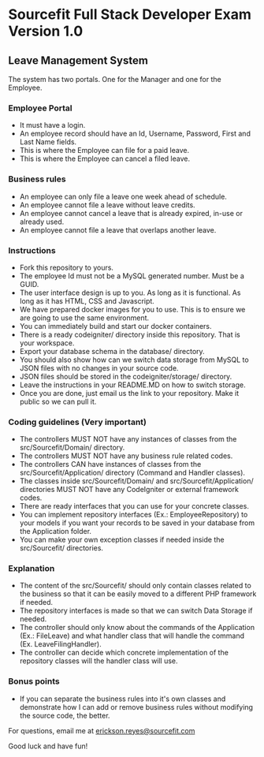 # Sourcefit Full Stack Developer Exam Version 1.0

## Leave Management System
The system has two portals. One for the Manager and one for the Employee.

### Employee Portal
* It must have a login.
* An employee record should have an Id, Username, Password, First and Last Name fields.
* This is where the Employee can file for a paid leave.
* This is where the Employee can cancel a filed leave.

### Business rules 
* An employee can only file a leave one week ahead of schedule.
* An employee cannot file a leave without leave credits.
* An employee cannot cancel a leave that is already expired, in-use or already used.
* An employee cannot file a leave that overlaps another leave.

### Instructions
* Fork this repository to yours. 
* The employee Id must not be a MySQL generated number. Must be a GUID.
* The user interface design is up to you. As long as it is functional. As long as it has HTML, CSS and Javascript. 
* We have prepared docker images for you to use. This is to ensure we are going to use the same environment.
* You can immediately build and start our docker containers.
* There is a ready codeigniter/ directory inside this repository. That is your workspace.
* Export your database schema in the database/ directory.
* You should also show how can we switch data storage from MySQL to JSON files with no changes in your source code.
* JSON files should be stored in the codeigniter/storage/ directory.
* Leave the instructions in your README.MD on how to switch storage.
* Once you are done, just email us the link to your repository. Make it public so we can pull it.

### Coding guidelines (Very important)
* The controllers MUST NOT have any instances of classes from the src/Sourcefit/Domain/ directory. 
* The controllers MUST NOT have any business rule related codes.
* The controllers CAN have instances of classes from the src/Sourcefit/Application/ directory (Command and Handler classes).
* The classes inside src/Sourcefit/Domain/ and src/Sourcefit/Application/ directories MUST 
NOT have any CodeIgniter or external framework codes.
* There are ready interfaces that you can use for your concrete classes.
* You can implement repository interfaces (Ex.: EmployeeRepository) to your models if you want your records to be 
saved in your database from the Application folder.
* You can make your own exception classes if needed inside the src/Sourcefit/ directories. 

### Explanation
* The content of the src/Sourcefit/ should only contain classes related to the business so that it can be easily moved to a 
different PHP framework if needed. 
* The repository interfaces is made so that we can switch Data Storage if needed.
* The controller should only know about the commands of the Application (Ex.: FileLeave) and what handler class that
 will handle the command (Ex. LeaveFilingHandler).
* The controller can decide which concrete implementation of the repository classes will the handler class will use.

### Bonus points
* If you can separate the business rules into it's own classes and demonstrate how I can add or remove business rules without modifying 
the source code, the better.


For questions, email me at erickson.reyes@sourcefit.com

Good luck and have fun!